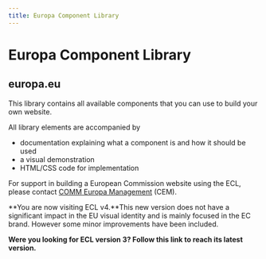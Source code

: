 ```yaml
---
title: Europa Component Library
---
```

# Europa Component Library

## europa.eu

This library contains all available components that you can use to build your own website.

All library elements are accompanied by

- documentation explaining what a component is and how it should be used
- a visual demonstration
- HTML/CSS code for implementation

For support in building a European Commission website using the ECL, please contact [COMM Europa Management](https://digit.service-now.com/esc?id=emp_taxonomy_topic&topic_id=e2bcc0f38721fd50dd76873e8bbb35da) (CEM).

**Y﻿ou are now visiting ECL v4.**This new version does not have a significant impact in the EU visual identity and is mainly focused in the EC brand. However some minor improvements have been included.

**Were you looking for ECL version 3? Follow this link to reach its latest version.**
